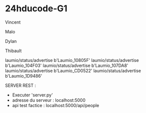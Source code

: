 # 24hducode-G1

Vincent

Malo

Dylan

Thibault


laumio/status/advertise b'Laumio_10805F'
laumio/status/advertise b'Laumio_104F03'
laumio/status/advertise b'Laumio_107DA8'
laumio/status/advertise b'Laumio_CD0522'
laumio/status/advertise b'Laumio_1D9486'

SERVER REST :
- Executer 'server.py'
- adresse du serveur : localhost:5000
- api test factice : localhost:5000/api/people